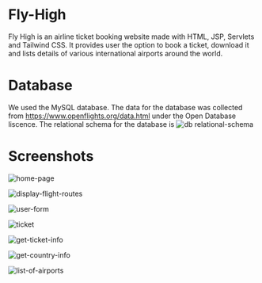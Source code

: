 # Fly-High
Fly High is an airline ticket booking website made with HTML, JSP, Servlets and Tailwind CSS. It provides user the option to book a ticket, download it and lists details of various international airports around the world.

# Database
We used the MySQL database. The data for the database was collected from https://www.openflights.org/data.html under the Open Database liscence. The relational schema for the database is
![db relational-schema](https://user-images.githubusercontent.com/92044525/147414596-06d8927d-7b44-4068-9908-0c4767a9d67e.png)

# Screenshots
![home-page](https://user-images.githubusercontent.com/92044525/147414277-34ad3b7e-5032-4d43-b66f-e3c74c7dd529.png)

![display-flight-routes](https://user-images.githubusercontent.com/92044525/147414282-c98c677f-fdc7-4799-baf2-282a65c88cd8.png)

![user-form](https://user-images.githubusercontent.com/92044525/147414286-66a8317b-96ee-42d8-a3e9-ed627b17ad33.png)

![ticket](https://user-images.githubusercontent.com/92044525/147414290-110e7cde-5c2f-40b0-87b9-19c8dd26cac9.png)

![get-ticket-info](https://user-images.githubusercontent.com/92044525/147414294-5c73a176-fae7-4bdf-b379-41ca4378ddd0.png)

![get-country-info](https://user-images.githubusercontent.com/92044525/147414298-ee06d42c-0b62-475b-aecc-da83c04195d8.png)

![list-of-airports](https://user-images.githubusercontent.com/92044525/147414302-c523770b-73f5-495e-bff9-f96633c999e4.png)
